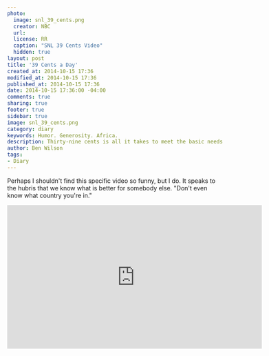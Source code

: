 ```yaml
---
photo:
  image: snl_39_cents.png
  creator: NBC
  url: 
  license: RR
  caption: "SNL 39 Cents Video"
  hidden: true
layout: post
title: '39 Cents a Day'
created_at: 2014-10-15 17:36
modified_at: 2014-10-15 17:36
published_at: 2014-10-15 17:36
date: 2014-10-15 17:36:00 -04:00
comments: true
sharing: true
footer: true
sidebar: true
image: snl_39_cents.png
category: diary
keywords: Humor. Generosity. Africa.
description: Thirty-nine cents is all it takes to meet the basic needs of these poor villagers.
author: Ben Wilson
tags:
- Diary
---
```

Perhaps I shouldn't find this specific video so funny, but I do. It speaks to the hubris that we know what is better for somebody else. "Don't even know what country you're in."

<!-- more -->

<div class='text-center'>
<embed width="592" height="333"
src="http://www.youtube.com/v/MEb_epsuLqA">
</div>
